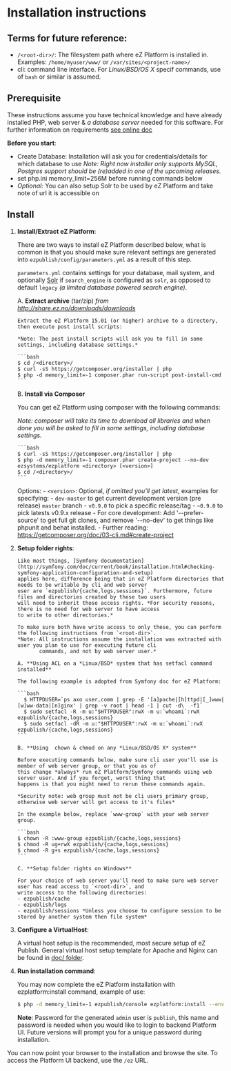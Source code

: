 # Installation instructions

## Terms for future reference:
  * `/<root-dir>/`: The filesystem path where eZ Platform is installed in.
    Examples: `/home/myuser/www/` or `/var/sites/<project-name>/`
  * cli: command line interface. For *Linux/BSD/OS X* specif commands, use of `bash` or similar is assumed.

## Prerequisite

  These instructions assume you have technical knowledge and have already installed PHP, web server &
  *a database server* needed for this software. For further information on requirements [see online doc](https://doc.ez.no/display/EZP/Requirements)

  **Before you start**:
  - Create Database: Installation will ask you for credentials/details for which database to use
    *Note: Right now installer only supports MySQL, Postgres support should be (re)added in one of the upcoming releases.*
  - set php.ini memory_limit=256M before running commands below
  - *Optional:* You can also setup Solr to be used by eZ Platform and take note of url it is accessible on

## Install

1. **Install/Extract eZ Platform**:

    There are two ways to install eZ Platform described below, what is common is that you should make sure
    relevant settings are generated into `ezpublish/config/parameters.yml` as a result of this step.

    `parameters.yml` contains settings for your database, mail system, and optionally [Solr](http://lucene.apache.org/solr/)
    if `search_engine` is configured as `solr`, as opposed to default `legacy` *(a limited database powered search engine)*.

    A. **Extract archive** (tar/zip) *from http://share.ez.no/downloads/downloads*

       Extract the eZ Platform 15.01 (or higher) archive to a directory, then execute post install scripts:

       *Note: The post install scripts will ask you to fill in some settings, including database settings.*

       ```bash
       $ cd /<directory>/
       $ curl -sS https://getcomposer.org/installer | php
       $ php -d memory_limit=-1 composer.phar run-script post-install-cmd
       ```


    B. **Install via Composer**

     You can get eZ Platform using composer with the following commands:

     *Note: composer will take its time to download all libraries and when done you will be asked to fill in some settings, including database settings.*

       ```bash
       $ curl -sS https://getcomposer.org/installer | php
       $ php -d memory_limit=-1 composer.phar create-project --no-dev ezsystems/ezplatform <directory> [<version>]
       $ cd /<directory>/
       ```

     Options:
       - `<version>`: Optional, *if omitted you'll get latest*, examples for specifying:
        - `dev-master` to get current development version (pre release) `master` branch
        - `v0.9.0` to pick a specific release/tag
        - `~0.9.0` to pick latests v0.9.x release
       - For core development: Add '--prefer-source' to get full git clones, and remove '--no-dev' to get things like phpunit and behat installed.
       - Further reading: https://getcomposer.org/doc/03-cli.md#create-project

2. **Setup folder rights**:

       Like most things, [Symfony documentation](http://symfony.com/doc/current/book/installation.html#checking-symfony-application-configuration-and-setup)
       applies here, difference being that in eZ Platform directories that needs to be writable by cli and web server
       user are `ezpublish/{cache,logs,sessions}`. Furthermore, future files and directories created by these two users
       will need to inherit those access rights. *For security reasons, there is no need for web server to have access
       to write to other directories.*

       To make sure both have write access to only these, you can perform the following instructions from `<root-dir>`.
       *Note: All instructions assume the installation was extracted with user you plan to use for executing future cli
              commands, and not by web server user.*

       A. **Using ACL on a *Linux/BSD* system that has setfacl command installed**

       The following example is adopted from Symfony doc for eZ Platform:

       ```bash
         $ HTTPDUSER=`ps axo user,comm | grep -E '[a]pache|[h]ttpd|[_]www|[w]ww-data|[n]ginx' | grep -v root | head -1 | cut -d\  -f1`
         $ sudo setfacl -R -m u:"$HTTPDUSER":rwX -m u:`whoami`:rwX ezpublish/{cache,logs,sessions}
         $ sudo setfacl -dR -m u:"$HTTPDUSER":rwX -m u:`whoami`:rwX ezpublish/{cache,logs,sessions}
       ```

       B. **Using  chown & chmod on any *Linux/BSD/OS X* system**

       Before executing commands below, make sure cli user you'll use is member of web server group, or that you as of
       this change *always* run eZ Platform/Symfony commands using web server user. And if you forget, worst thing that
       happens is that you might need to rerun these commands again.

       *Security note: web group must not be cli users primary group, otherwise web server will get access to it's files*

       In the example below, replace `www-group` with your web server group.

       ```bash
       $ chown -R :www-group ezpublish/{cache,logs,sessions}
       $ chmod -R ug+rwX ezpublish/{cache,logs,sessions}
       $ chmod -R g+s ezpublish/{cache,logs,sessions}
       ```

       C. **Setup folder rights on Windows**

       For your choice of web server you'll need to make sure web server user has read access to `<root-dir>`, and
       write access to the following directories:
       - ezpublish/cache
       - ezpublish/logs
       - ezpublish/sessions *Unless you choose to configure session to be stored by another system then file system*


3. **Configure a VirtualHost**:

    A virtual host setup is the recommended, most secure setup of eZ Publish.
    General virtual host setup template for Apache and Nginx can be found in [doc/ folder](doc/).


4. **Run installation command**:

    You may now complete the eZ Platform installation with ezplatform:install command, example of use:

    ```bash
    $ php -d memory_limit=-1 ezpublish/console ezplatform:install --env prod demo
    ```

    **Note**: Password for the generated `admin` user is `publish`, this name and password is needed when you would like to login to backend Platform UI. Future versions will prompt you for a unique password during installation.

You can now point your browser to the installation and browse the site. To access the Platform UI backend, use the `/ez` URL.
